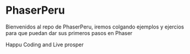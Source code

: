 # PhaserPeru
Bienvenidos al repo de PhaserPeru, iremos colgando ejemplos y ejercios para que puedan dar sus primeros pasos en Phaser

Happu Coding and Live prosper
